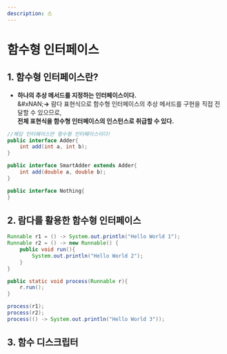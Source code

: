 ```yaml
---
description: 스
---
```


# 함수형 인터페이스

## 1. 함수형 인터페이스란?

* **하나의 추상 메서드를 지정하는 인터페이스이다.**\
  &#xNAN;**->** 람다 표현식으로 함수형 인터페이스의 추상 메서드를 구현을 직접 전달할 수 있으므로,\
  **전체 표현식을 함수형 인터페이스의 인스턴스로 취급할 수 있다.**

```java
//해당 인터페이스만 함수형 인터페이스이다!
public interface Adder{
    int add(int a, int b);
}

public interface SmartAdder extends Adder{
    int add(double a, double b);
}

public interface Nothing{
}
```

## 2. 람다를 활용한 함수형 인터페이스

```java
Runnable r1 = () -> System.out.println("Hello World 1");
Runnable r2 = () -> new Runnable() {
    public void run(){
        System.out.println("Hello World 2");
    }
}

public static void process(Runnable r){
    r.run();
}

process(r1);
process(r2);
process(() -> System.out.println("Hello World 3"));

```

## 3. 함수 디스크립터
